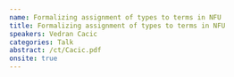 ```yaml
---
name: Formalizing assignment of types to terms in NFU
title: Formalizing assignment of types to terms in NFU
speakers: Vedran Cacic
categories: Talk
abstract: /ct/Cacic.pdf
onsite: true
---
```

